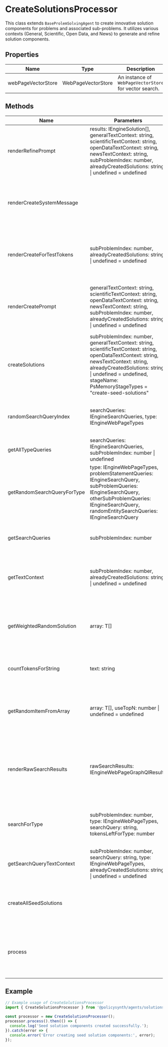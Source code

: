 # CreateSolutionsProcessor

This class extends `BaseProlemSolvingAgent` to create innovative solution components for problems and associated sub-problems. It utilizes various contexts (General, Scientific, Open Data, and News) to generate and refine solution components.

## Properties

| Name               | Type                        | Description                                           |
|--------------------|-----------------------------|-------------------------------------------------------|
| webPageVectorStore | WebPageVectorStore          | An instance of `WebPageVectorStore` for vector search.|

## Methods

| Name                        | Parameters                                                                                                   | Return Type                                      | Description                                                                                   |
|-----------------------------|--------------------------------------------------------------------------------------------------------------|--------------------------------------------------|-----------------------------------------------------------------------------------------------|
| renderRefinePrompt          | results: IEngineSolution[], generalTextContext: string, scientificTextContext: string, openDataTextContext: string, newsTextContext: string, subProblemIndex: number, alreadyCreatedSolutions: string \| undefined = undefined | Promise<SystemMessage[] \| HumanMessage[]>       | Generates messages for refining previously created solution components.                      |
| renderCreateSystemMessage   |                                                                                                              | SystemMessage                                    | Creates a system message with instructions for creating solution components.                 |
| renderCreateForTestTokens   | subProblemIndex: number, alreadyCreatedSolutions: string \| undefined = undefined                            | SystemMessage[] \| HumanMessage[]                | Generates messages for creating solution components, used for testing token counts.          |
| renderCreatePrompt          | generalTextContext: string, scientificTextContext: string, openDataTextContext: string, newsTextContext: string, subProblemIndex: number, alreadyCreatedSolutions: string \| undefined = undefined | Promise<SystemMessage[] \| HumanMessage[]>       | Generates messages for creating new solution components based on various contexts.           |
| createSolutions             | subProblemIndex: number, generalTextContext: string, scientificTextContext: string, openDataTextContext: string, newsTextContext: string, alreadyCreatedSolutions: string \| undefined = undefined, stageName: PsMemoryStageTypes = "create-seed-solutions" | Promise<IEngineSolution[]>                       | Creates solution components based on provided contexts and optionally refines them.          |
| randomSearchQueryIndex      | searchQueries: IEngineSearchQueries, type: IEngineWebPageTypes                                                | number                                           | Selects a random search query index based on the type.                                       |
| getAllTypeQueries           | searchQueries: IEngineSearchQueries, subProblemIndex: number \| undefined                                     | { general: string; scientific: string; openData: string; news: string; } | Retrieves all type queries for a sub-problem.                                                |
| getRandomSearchQueryForType | type: IEngineWebPageTypes, problemStatementQueries: IEngineSearchQuery, subProblemQueries: IEngineSearchQuery, otherSubProblemQueries: IEngineSearchQuery, randomEntitySearchQueries: IEngineSearchQuery | string                                           | Selects a random search query for a given type based on various probabilities.               |
| getSearchQueries            | subProblemIndex: number                                                                                       | { scientific: string; general: string; openData: string; news: string; } | Retrieves search queries for a sub-problem.                                                  |
| getTextContext              | subProblemIndex: number, alreadyCreatedSolutions: string \| undefined = undefined                             | Promise<{ general: any; scientific: any; openData: any; news: any; }> | Retrieves text contexts for a sub-problem based on search queries.                           |
| getWeightedRandomSolution   | array: T[]                                                                                                    | string \| T                                      | Selects a random solution from an array based on predefined weights.                         |
| countTokensForString        | text: string                                                                                                  | Promise<number>                                  | Counts the number of tokens in a given text string.                                           |
| getRandomItemFromArray      | array: T[], useTopN: number \| undefined = undefined                                                           | string \| T                                      | Selects a random item from an array, optionally limiting to the top N items.                 |
| renderRawSearchResults      | rawSearchResults: IEngineWebPageGraphQlResults                                                                | { searchResults: string; selectedUrl: string; }  | Renders search results from raw search data, selecting relevant paragraphs and solutions.    |
| searchForType               | subProblemIndex: number, type: IEngineWebPageTypes, searchQuery: string, tokensLeftForType: number            | Promise<{ searchResults: string; selectedUrl: string; }> | Searches for relevant information of a given type using a search query.                      |
| getSearchQueryTextContext   | subProblemIndex: number, searchQuery: string, type: IEngineWebPageTypes, alreadyCreatedSolutions: string \| undefined = undefined | Promise<{ searchResults: string; selectedUrl: string; }> | Retrieves search query text context for a given type.                                        |
| createAllSeedSolutions      |                                                                                                              | Promise<void>                                    | Creates all seed solutions for the sub-problems defined in memory.                           |
| process                     |                                                                                                              | Promise<void>                                    | Main process method to initiate the creation of seed solution components.                    |

## Example

```javascript
// Example usage of CreateSolutionsProcessor
import { CreateSolutionsProcessor } from '@policysynth/agents/solutions/create/createSolutions.js';

const processor = new CreateSolutionsProcessor();
processor.process().then(() => {
  console.log('Seed solution components created successfully.');
}).catch(error => {
  console.error('Error creating seed solution components:', error);
});
```